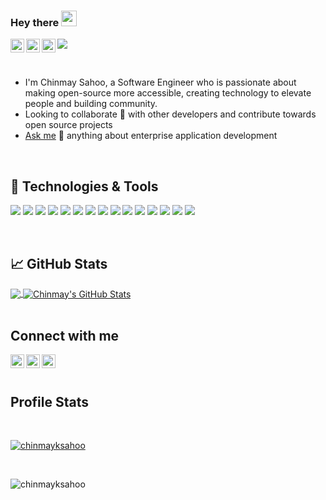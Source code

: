 ### Hey there <img src="https://media.giphy.com/media/hvRJCLFzcasrR4ia7z/giphy.gif" width="25px">
<!-- <a href="https://discord.gg/XTW52Kt">
  <img align="left" alt="Chinmay's Discord" width="22px" src="https://raw.githubusercontent.com/peterthehan/peterthehan/master/assets/discord.svg" />
</a> -->
<a href="https://twitter.com/chinmaya_ks">
  <img align="left" alt="Chinmay Sahoo | Twitter" width="22px" src="https://raw.githubusercontent.com/peterthehan/peterthehan/master/assets/twitter.svg" />
</a>
<a href="https://www.linkedin.com/in/chinmayksahoo">
  <img align="left" alt="Chinmay's LinkedIN" width="22px" src="https://raw.githubusercontent.com/peterthehan/peterthehan/master/assets/linkedin.svg" />
</a>
<a href="https://open.spotify.com/user/110o26z7zw83i6mg6sxgtagxl">
  <img align="left" alt="Chinmay's Spotify" width="22px" src="https://raw.githubusercontent.com/peterthehan/peterthehan/master/assets/spotify.svg" />
</a>

![](https://visitor-badge.glitch.me/badge?page_id=chinmayksahoo.chinmayksahoo)

<br/>

- I'm Chinmay Sahoo, a Software Engineer who is passionate about making open-source more accessible, creating technology to elevate people and building community. 
- Looking to collaborate 👯 with other developers and contribute towards open source projects
- [Ask me][askme] 💬 anything about enterprise application development

<br/>

## 🔧 Technologies & Tools
![](https://img.shields.io/badge/OS-Linux-informational?style=plastic&logo=linux&logoColor=white&color=blueviolet)
![](https://img.shields.io/badge/Editor-PyCharm-informational?style=plastic&logo=PyCharm&logoColor=white&color=blueviolet)
![](https://img.shields.io/badge/Editor-VS_Code-informational?style=plastic&logo=Visual-Studio-Code&logoColor=white&color=blueviolet)
![](https://img.shields.io/badge/Editor-IntelliJ_IDEA-informational?style=plastic&logo=intellij-idea&logoColor=white&color=blueviolet)
![](https://img.shields.io/badge/Code-Python-informational?style=plastic&logo=python&logoColor=white&color=blueviolet)
![](https://img.shields.io/badge/Code-Julia-informational?style=plastic&logo=Julia&logoColor=white&color=blueviolet)
![](https://img.shields.io/badge/Code-JavaScript-informational?style=plastic&logo=javascript&logoColor=white&color=blueviolet)
![](https://img.shields.io/badge/Code-Java-informational?style=plastic&logo=Java&logoColor=white&color=blueviolet)
![](https://img.shields.io/badge/Code-TypeScript-informational?style=plastic&logo=TypeScript&logoColor=white&color=blueviolet)
![](https://img.shields.io/badge/MarkupLang-HTML5-informational?style=plastic&logo=html5&logoColor=white&color=blueviolet)
![](https://img.shields.io/badge/Code-CSS-informational?style=plastic&logo=CSS3&logoColor=white&color=blueviolet)
![](https://img.shields.io/badge/Tools-Docker-informational?style=plastic&logo=docker&logoColor=white&color=blueviolet)
![](https://img.shields.io/badge/Tools-Kubernetes-informational?style=plastic&logo=kubernetes&logoColor=white&color=blueviolet)
![](https://img.shields.io/badge/Database-Oracle-informational?style=plastic&logo=oracle&logoColor=white&color=blueviolet)
![](https://img.shields.io/badge/Database-DB2-informational?style=plastic&logo=IBM&logoColor=white&color=blueviolet)
<!-- ![](https://img.shields.io/badge/Tools-Red_Hat_OpenShift-informational?style=plastic&logo=red-hat-open-shift&logoColor=white&color=blueviolet) -->
<!-- ![](https://img.shields.io/badge/Cloud-AWS-informational?style=plastic&logo=Amazon&logoColor=white&color=blueviolet) -->
<!-- ![](https://img.shields.io/badge/Code-Vue-informational?style=plastic&logo=vue.js&logoColor=white&color=blueviolet) -->

<br>


## 📈 GitHub Stats

<a href="https://github.com/chinmayksahoo">
  <img align="center" src="https://github-readme-stats.vercel.app/api/top-langs/?username=chinmayksahoo&title_color=ffffff&text_color=c9cacc&icon_color=blueviolet&bg_color=1d1f21&langs_count=3" />
</a>
<a href="https://github.com/chinmayksahoo">
  <img align="center" src="https://github-readme-stats.vercel.app/api?username=chinmayksahoo&show_icons=true&line_height=27&count_private=true&title_color=ffffff&text_color=c9cacc&icon_color=blueviolet&bg_color=1d1f21" alt="Chinmay's GitHub Stats" />
</a>
<br>
<br>

## Connect with me 
[<img align="left" alt="chinmayksahoo | LinkedIn" width="22px" src="https://cdn.jsdelivr.net/npm/simple-icons@v3/icons/linkedin.svg" />][linkedin]
[<img align="left" alt="chinmayksahoo | Twitter" width="22px" src="https://cdn.jsdelivr.net/npm/simple-icons@v3/icons/twitter.svg" />][twitter]
[<img align="left" alt="chinmayksahoo | Instagram" width="22px" src="https://cdn.jsdelivr.net/npm/simple-icons@v3/icons/instagram.svg" />][instagram]

<br/>
<br/>

## Profile Stats

<br>

<p align="left"> <a href="https://github.com/ryo-ma/github-profile-trophy"><img src="https://github-profile-trophy.vercel.app/?username=chinmayksahoo&theme=onedark" alt="chinmayksahoo" /></a> </p>

<br>

<p><img align="center" src="https://github-readme-streak-stats.herokuapp.com/?user=chinmayksahoo&theme=onedark" alt="chinmayksahoo" /></p>

[linkedin]: https://linkedin.com/in/chinmayksahoo

[twitter]: https://twitter.com/chinmaya_ks

[instagram]: https://instagram.com/_._chinmay._

[askme]: https://github.com/chinmayksahoo/chinmayksahoo/issues

<!-- [githubstats]: https://github-readme-stats.vercel.app/api?username=chinmayksahoo&show_icons=true

[githubproglang]: https://github-readme-stats.vercel.app/api/top-langs/?username=chinmayksahoo&title_color=ffffff&text_color=c9cacc&icon_color=blueviolet&bg_color=1d1f21&langs_count=3 -->